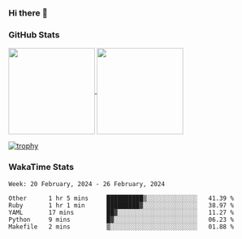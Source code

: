 ### Hi there 👋

### GitHub Stats

<a href="https://github.com/anuraghazra/github-readme-stats">
  <img align="center" height="170px" src="https://github-readme-stats.vercel.app/api/top-langs/?username=tksfjt1024&layout=compact&count_private=true&show_icons=true&show_icons=true&theme=graywhite" />
</a>
<a href="https://github.com/anuraghazra/github-readme-stats">
  <img align="center" height="170px" src="https://github-readme-stats.vercel.app/api?username=tksfjt1024&count_private=true&show_icons=true&show_icons=true&theme=graywhite" />
</a>

[![trophy](https://github-profile-trophy.vercel.app/?username=tksfjt1024)](https://github.com/ryo-ma/github-profile-trophy)

### WakaTime Stats

<!--START_SECTION:waka-->
```text
Week: 20 February, 2024 - 26 February, 2024

Other      1 hr 5 mins     ██████████▒░░░░░░░░░░░░░░   41.39 % 
Ruby       1 hr 1 min      █████████▓░░░░░░░░░░░░░░░   38.97 % 
YAML       17 mins         ██▓░░░░░░░░░░░░░░░░░░░░░░   11.27 % 
Python     9 mins          █▓░░░░░░░░░░░░░░░░░░░░░░░   06.23 % 
Makefile   2 mins          ▒░░░░░░░░░░░░░░░░░░░░░░░░   01.88 % 
```
<!--END_SECTION:waka-->
